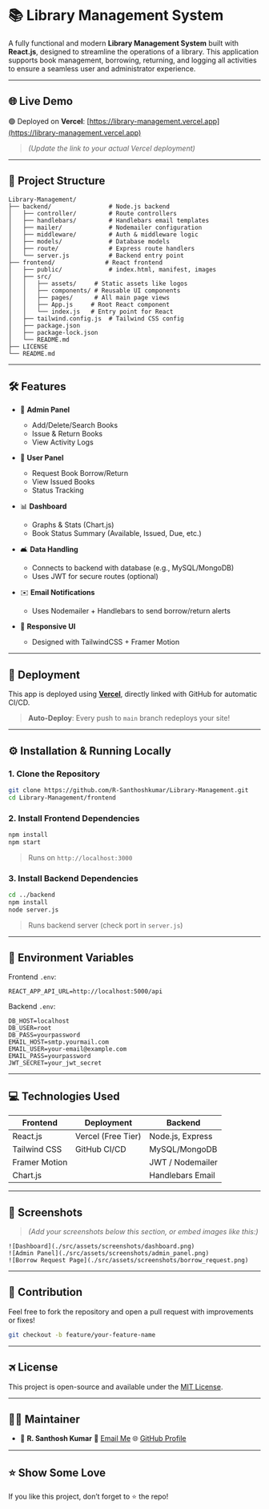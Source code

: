 # 📚 Library Management System

A fully functional and modern **Library Management System** built with **React.js**, designed to streamline the operations of a library. This application supports book management, borrowing, returning, and logging all activities to ensure a seamless user and administrator experience.

---

## 🌐 Live Demo

🟢 Deployed on **Vercel**:
[https://library-management.vercel.app](https://library-management.vercel.app)

> *(Update the link to your actual Vercel deployment)*

---

## 📂 Project Structure

```
Library-Management/
├── backend/                # Node.js backend
│   ├── controller/         # Route controllers
│   ├── handlebars/         # Handlebars email templates
│   ├── mailer/             # Nodemailer configuration
│   ├── middleware/         # Auth & middleware logic
│   ├── models/             # Database models
│   ├── route/              # Express route handlers
│   └── server.js           # Backend entry point
├── frontend/              # React frontend
│   ├── public/             # index.html, manifest, images
│   ├── src/
│   │   ├── assets/     # Static assets like logos
│   │   ├── components/ # Reusable UI components
│   │   ├── pages/      # All main page views
│   │   ├── App.js     # Root React component
│   │   └── index.js   # Entry point for React
│   ├── tailwind.config.js  # Tailwind CSS config
│   ├── package.json
│   ├── package-lock.json
│   └── README.md
├── LICENSE
└── README.md
```

---

## 🛠️ Features

* 🔐 **Admin Panel**

  * Add/Delete/Search Books
  * Issue & Return Books
  * View Activity Logs

* 👤 **User Panel**

  * Request Book Borrow/Return
  * View Issued Books
  * Status Tracking

* 📊 **Dashboard**

  * Graphs & Stats (Chart.js)
  * Book Status Summary (Available, Issued, Due, etc.)

* 🛋️ **Data Handling**

  * Connects to backend with database (e.g., MySQL/MongoDB)
  * Uses JWT for secure routes (optional)

* ✉️ **Email Notifications**

  * Uses Nodemailer + Handlebars to send borrow/return alerts

* 📱 **Responsive UI**

  * Designed with TailwindCSS + Framer Motion

---

## 🚀 Deployment

This app is deployed using [**Vercel**](https://vercel.com/), directly linked with GitHub for automatic CI/CD.

> **Auto-Deploy**: Every push to `main` branch redeploys your site!

---

## ⚙️ Installation & Running Locally

### 1. Clone the Repository

```bash
git clone https://github.com/R-Santhoshkumar/Library-Management.git
cd Library-Management/frontend
```

### 2. Install Frontend Dependencies

```bash
npm install
npm start
```

> Runs on `http://localhost:3000`

### 3. Install Backend Dependencies

```bash
cd ../backend
npm install
node server.js
```

> Runs backend server (check port in `server.js`)

---

## 🔗 Environment Variables

Frontend `.env`:

```env
REACT_APP_API_URL=http://localhost:5000/api
```

Backend `.env`:

```env
DB_HOST=localhost
DB_USER=root
DB_PASS=yourpassword
EMAIL_HOST=smtp.yourmail.com
EMAIL_USER=your-email@example.com
EMAIL_PASS=yourpassword
JWT_SECRET=your_jwt_secret
```

---

## 💻 Technologies Used

| Frontend      | Deployment         | Backend          |
| ------------- | ------------------ | ---------------- |
| React.js      | Vercel (Free Tier) | Node.js, Express |
| Tailwind CSS  | GitHub CI/CD       | MySQL/MongoDB    |
| Framer Motion |                    | JWT / Nodemailer |
| Chart.js      |                    | Handlebars Email |

---

## 📸 Screenshots

> *(Add your screenshots below this section, or embed images like this:)*

```
![Dashboard](./src/assets/screenshots/dashboard.png)
![Admin Panel](./src/assets/screenshots/admin_panel.png)
![Borrow Request Page](./src/assets/screenshots/borrow_request.png)
```

---

## 👥 Contribution

Feel free to fork the repository and open a pull request with improvements or fixes!

```bash
git checkout -b feature/your-feature-name
```

---

## 🛪️ License

This project is open-source and available under the [MIT License](LICENSE).

---

## 👨‍💻 Maintainer

* 👤 **R. Santhosh Kumar**
  📧 [Email Me](mailto:your-email@example.com)
  🌐 [GitHub Profile](https://github.com/R-Santhoshkumar)

---

## ⭐️ Show Some Love

If you like this project, don’t forget to ⭐️ the repo!
